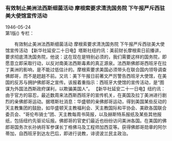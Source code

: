 ### 有效制止美洲法西斯细菌活动  摩根索要求清洗国务院  下午报严斥西驻美大使馆宣传活动  

1946-05-24  
第1版()
专栏：

　　有效制止美洲法西斯细菌活动
    摩根索要求清洗国务院
    下午报严斥西驻美大使馆宣传活动
    【新华社延安二十日电】塔斯社纽约讯：美前财长摩根索日前播讲，要求彻底清洗国务院，他说：这在现在是特别必须的，我们需要这样的国务院，即愿意立即采取行动，以反对南美法西斯毒素的真正源泉。法西斯佛郎哥西班牙在拉丁美洲的影响，是不能过低估计的。摩根索要求美国必须带头在联合国内领导调查佛郎哥，而不是趑趄不前。又讯：美下午报日前著文严厉警告西班牙大使馆，在美国的反苏与拥护佛郎哥之宣传。该报着重指示：西班牙大使馆的宣传活动，是“图谋为外国法西斯政府谋利，以欺骗美国人”。
    【新华社延安二十一日电】纽约讯：由于官方的容忍，最近数周来法西斯西班牙的宣传机关，在美国及拉丁美洲进行剧烈的亲佛郎哥运动。据塔斯社消息：华盛顿的亲佛郎哥运动，得到美国某些反动的天主教集团的鼓励，如华盛顿天主教福利会、天主教国际和平协会、美欧各国联合委员会、“哥伦布骑士”团、天主教每周书简报，以及赫斯特系报纸及某些其他报纸，包括纽约先驱论坛报。佛郎哥的官吏们最近也纷纷访问美洲各国。在美国的佛郎哥国务次长孙纳将军参谋长丁格佛马及工程师加西亚等。获得佛郎哥勋章的阿尔蒂加，自西班牙到达左巴后，即进行说教，诽谤波兰民主政治。  
